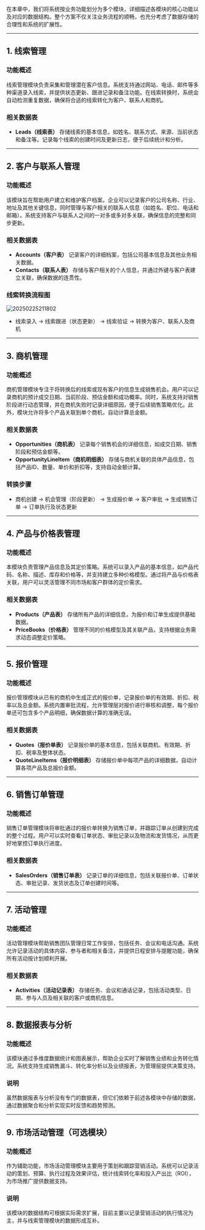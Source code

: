 在本章中，我们将系统按业务功能划分为多个模块，详细描述各模块的核心功能以及对应的数据结构。整个方案不仅关注业务流程的顺畅，也充分考虑了数据存储的合理性和系统的扩展性。

---

## 1. 线索管理

### 功能概述

线索管理模块负责采集和管理潜在客户信息。系统支持通过网站、电话、邮件等多种渠道录入线索，并提供状态更新、跟进记录和备注功能。在线索转换时，系统会自动检测重复数据，确保将合适的线索转化为客户、联系人和商机。

### 相关数据表

- **Leads（线索表）**
  存储线索的基本信息，如姓名、联系方式、来源、当前状态和备注等。记录每个线索的创建时间及更新日志，便于后续统计和分析。

---

## 2. 客户与联系人管理

### 功能概述

该模块旨在帮助用户建立和维护客户档案。企业可以记录客户的公司名称、行业、地址及其他关键信息，同时管理与客户相关的联系人信息（如姓名、职位、电话和邮箱）。系统支持客户与联系人之间的一对多或多对多关联，确保信息的完整和同步更新。

### 相关数据表

- **Accounts（客户表）**
  记录客户的详细档案，包括公司基本信息及其他业务相关数据。
- **Contacts（联系人表）**
  存储与客户相关的个人信息，并通过外键与客户表建立关联，确保数据的连贯性。

### 线索转换流程图

![20250225211802](https://static-docs.nocobase.com/20250225211802.png)

- 线索录入 → 线索跟进（状态更新） → 线索验证 → 转换为客户、联系人及商机

---

## 3. 商机管理

### 功能概述

商机管理模块专注于将转换后的线索或现有客户的信息生成销售机会。用户可以记录商机的预计成交日期、当前阶段、预估金额和成功概率。同时，系统支持对销售阶段进行动态管理，并在商机失败时记录详细原因，便于后续销售策略优化。此外，模块允许将多个产品关联到单个商机，自动计算总金额。

### 相关数据表

- **Opportunities（商机表）**
  记录每个销售机会的详细信息，如成交日期、销售阶段和预估金额等。
- **OpportunityLineItem（商机明细表）**
  存储与商机关联的具体产品信息，包括产品ID、数量、单价和折扣等，支持自动金额计算。

### 转换步骤

- 商机创建 → 机会管理（阶段更新） → 生成报价单 → 客户审批 → 生成销售订单 → 订单执行及状态更新

---

## 4. 产品与价格表管理

### 功能概述

本模块负责管理产品信息及其定价策略。系统可以录入产品的基本信息，如产品代码、名称、描述、库存和价格等，并支持建立多种价格模型。通过将产品与价格表关联，用户可以灵活管理不同市场和客户群体的定价需求。

### 相关数据表

- **Products（产品表）**
  存储所有产品的详细信息，为报价和订单生成提供基础数据。
- **PriceBooks（价格表）**
  管理不同的价格模型及其关联产品，支持根据业务需求动态调整定价策略。

---

## 5. 报价管理

### 功能概述

报价管理模块从已有的商机中生成正式的报价单，记录报价单的有效期、折扣、税率以及总金额。系统内置审批流程，允许管理层对报价进行审核和调整，每个报价单还可包含多个产品明细，确保数据计算的准确无误。

### 相关数据表

- **Quotes（报价单表）**
  记录报价单的基本信息，包括关联商机、有效期、折扣、税率及整体状态。
- **QuoteLineItems（报价明细表）**
  存储报价单中每项产品的详细数据，自动计算各项产品及总报价金额。

---

## 6. 销售订单管理

### 功能概述

销售订单管理模块将审批通过的报价单转换为销售订单，并跟踪订单从创建到完成的整个过程。用户可以实时查看订单状态、审批记录以及物流和发货情况，从而更好地掌控订单执行进度。

### 相关数据表

- **SalesOrders（销售订单表）**
  记录订单的详细信息，包括关联报价单、订单状态、审批记录、发货状态及订单创建时间等。

---

## 7. 活动管理

### 功能概述

活动管理模块帮助销售团队管理日常工作安排，包括任务、会议和电话沟通。系统允许记录活动的具体内容、参与者和相关备注，并提供日程安排与提醒功能，确保所有活动按计划顺利开展。

### 相关数据表

- **Activities（活动记录表）**
  存储任务、会议和通话记录，包括活动类型、日期、参与人员及相关联的客户或商机信息。

---

## 8. 数据报表与分析

### 功能概述

该模块通过多维度数据统计和图表展示，帮助企业实时了解销售业绩和业务转化情况。系统支持生成销售漏斗、转化率分析以及业绩报表，为管理层提供决策支持。

### 说明

虽然数据报表与分析没有专门的数据表，但它们依赖于前述各模块中存储的数据，通过数据聚合和分析实现实时反馈和趋势预测。

---

## 9. 市场活动管理（可选模块）

### 功能概述

作为辅助功能，市场活动管理模块主要用于策划和跟踪营销活动。系统可以记录活动的策划、预算、执行过程及效果评估，统计线索转化率和投入产出比（ROI），为市场推广提供数据支持。

### 说明

该模块的数据结构可根据实际需求扩展，目前主要以记录营销活动的执行情况为主，并与线索管理模块的数据形成互补。
